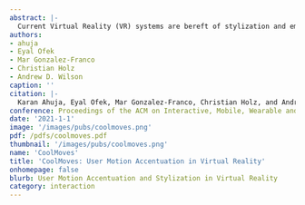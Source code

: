 ```yaml
---
abstract: |-
  Current Virtual Reality (VR) systems are bereft of stylization and embellishment of the user's motion - concepts that have been well explored in animations for games and movies. We present CoolMoves, a system for expressive and accentuated full-body motion synthesis of a user's virtual avatar in real-time, from the limited input cues afforded by current consumer-grade VR systems, specifically headset and hand positions. We make use of existing motion capture databases as a template motion repository to draw from. We match similar spatio-temporal motions present in the database and then interpolate between them using a weighted distance metric. Joint prediction probability is then used to temporally smooth the synthesized motion, using human motion dynamics as a priori. This allows our system to work well even with very sparse motion databases (e.g., with only 3-5 motions per action). We validate our system with four experiments: a technical evaluation of our quantitative pose reconstruction and three additional user studies to evaluate the motion quality, embodiment and agency.
authors:
- ahuja
- Eyal Ofek
- Mar Gonzalez-Franco
- Christian Holz
- Andrew D. Wilson
caption: ''
citation: |-
  Karan Ahuja, Eyal Ofek, Mar Gonzalez-Franco, Christian Holz, and Andrew D. Wilson. 2021. CoolMoves: User Motion Accentuation in Virtual Reality. Proceedings ACM Interactive Mobile Wearable Ubiquitous Technologies 5, 2, Article 52 (June 2021), 23 pages. DOI:https://doi.org/10.1145/3463499/3379337.3415588
conference: Proceedings of the ACM on Interactive, Mobile, Wearable and Ubiquitous Technologies (IMWUT) 2021
date: '2021-1-1'
image: '/images/pubs/coolmoves.png'
pdf: /pdfs/coolmoves.pdf
thumbnail: '/images/pubs/coolmoves.png'
name: 'CoolMoves'
title: 'CoolMoves: User Motion Accentuation in Virtual Reality'
onhomepage: false
blurb: User Motion Accentuation and Stylization in Virtual Reality
category: interaction
---
```


